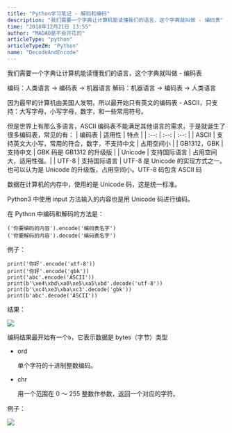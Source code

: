 ```yaml
---
title: "Python学习笔记 - 解码和编码"
description: "我们需要一个字典让计算机能读懂我们的语言，这个字典就叫做 - 编码表"
time: "2018年12月21日 13:55"
author: "MADAO是不会开花的"
articleType: "python"
articleTypeZH: "Python"
name: "DecodeAndEncode"
---
```


我们需要一个字典让计算机能读懂我们的语言，这个字典就叫做 - 编码表

编码：人类语言 -> 编码表 -> 机器语言
解码：机器语言 -> 编码表 -> 人类语言

因为最早的计算机由美国人发明，所以最开始只有英文的编码表 - ASCII，只支持：大写字母，小写字母，数字，和一些常用符号。

但是世界上有那么多语言，ASCII 编码表不能满足其他语言的需求，于是就诞生了很多编码表，常见的有：
| 编码表 | 适用性 | 特点 |
| :--: | :--: | :--: |
| ASCII | 支持英文大小写，常用的符合，数字，不支持中文 | 占用空间小 |
| GB1312，GBK | 支持中文 | GBK 码是 GB1312 的升级版 |
| Unicode | 支持国际语言 | 占用空间大，适用性强。|
| UTF-8 | 支持国际语言 | UTF-8 是 Unicode 的实现方式之一。也可以认为是 Unicode 的升级版，占用空间小。UTF-8 码包含 ASCII 码

数据在计算机的内存中，使用的是 Unicode 码，这是统一标准。

Python3 中使用 input 方法输入的内容也是用 Unicode 码进行编码。

在 Python 中编码和解码的方法是：

```
('你要编码的内容').encode('编码表名字')
('你要解码的内容').decode('编码表名字')
```

例子：

```
print('你好'.encode('utf-8'))
print('你好'.encode('gbk'))
print('abc'.encode('ASCII'))
print(b'\xe4\xbd\xa0\xe5\xa5\xbd'.decode('utf-8'))
print(b'\xc4\xe3\xba\xc3'.decode('gbk'))
print(b'abc'.decode('ASCII'))
```

结果：

![](/caisr.github.io/articlesImages/python/decode_and_encode/image.png)

编码结果最开始有一个`b`，它表示数据是 bytes（字节）类型

- ord

  单个字符的十进制整数编码。

- chr

  用一个范围在 0 ～ 255 整数作参数，返回一个对应的字符。

例子：

![](/caisr.github.io/articlesImages/python/decode_and_encode/image1.png)

